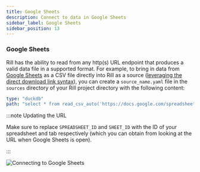 ```yaml
---
title: Google Sheets
description: Connect to data in Google Sheets
sidebar_label: Google Sheets
sidebar_position: 13
---
```



### Google Sheets

Rill has the ability to read from any http(s) URL endpoint that produces a valid data file in a supported format. For example, to bring in data from [Google Sheets](https://www.google.com/sheets/about/) as a CSV file directly into Rill as a source ([leveraging the direct download link syntax](https://www.highviewapps.com/blog/how-to-create-a-csv-or-excel-direct-download-link-in-google-sheets/)), you can create a `source_name.yaml` file in the `sources` directory of your Rill project directory with the following content:

```yaml
type: "duckdb"
path: "select * from read_csv_auto('https://docs.google.com/spreadsheets/d/<SPREADSHEET_ID>/export?format=csv&gid=<SHEET_ID>', normalize_names=True)"
```

:::note Updating the URL

Make sure to replace `SPREADSHEET_ID` and `SHEET_ID` with the ID of your spreadsheet and tab respectively (which you can obtain from looking at the URL when Google Sheets is open).

:::

![Connecting to Google Sheets](/img/reference/connectors/googlesheets/googlesheets.png)
